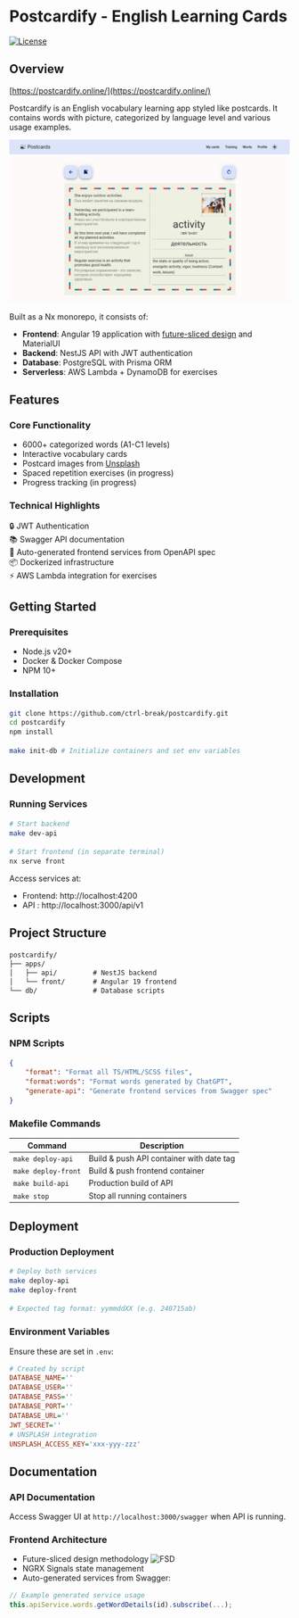 # Postcardify - English Learning Cards

[![License](https://img.shields.io/badge/license-AGPL3.0-blue.svg)](https://github.com/ctrl-break/postcardify/blob/main/LICENSE)

## Overview

[https://postcardify.online/](https://postcardify.online/)

Postcardify is an English vocabulary learning app styled like postcards. It contains words with picture, categorized by language level and various usage examples.

![alt text](./apps/front/src/assets/image.png)

Built as a Nx monorepo, it consists of:

-   **Frontend**: Angular 19 application with [future-sliced design](https://feature-sliced.design/) and MaterialUI
-   **Backend**: NestJS API with JWT authentication
-   **Database**: PostgreSQL with Prisma ORM
-   **Serverless**: AWS Lambda + DynamoDB for exercises

## Features

### Core Functionality

-   6000+ categorized words (A1-C1 levels)
-   Interactive vocabulary cards
-   Postcard images from [Unsplash](https://unsplash.com/)
-   Spaced repetition exercises (in progress)
-   Progress tracking (in progress)

### Technical Highlights

🔒 JWT Authentication  
📚 Swagger API documentation  
🚀 Auto-generated frontend services from OpenAPI spec  
📦 Dockerized infrastructure  
⚡ AWS Lambda integration for exercises

## Getting Started

### Prerequisites

-   Node.js v20+
-   Docker & Docker Compose
-   NPM 10+

### Installation

```bash
git clone https://github.com/ctrl-break/postcardify.git
cd postcardify
npm install

make init-db # Initialize containers and set env variables
```

## Development

### Running Services

```bash
# Start backend
make dev-api

# Start frontend (in separate terminal)
nx serve front
```

Access services at:

-   Frontend: http://localhost:4200
-   API : http://localhost:3000/api/v1

## Project Structure

```
postcardify/
├── apps/
│   ├── api/         # NestJS backend
│   └── front/       # Angular 19 frontend
└── db/              # Database scripts
```

## Scripts

### NPM Scripts

```json
{
    "format": "Format all TS/HTML/SCSS files",
    "format:words": "Format words generated by ChatGPT",
    "generate-api": "Generate frontend services from Swagger spec"
}
```

### Makefile Commands

| Command             | Description                              |
| ------------------- | ---------------------------------------- |
| `make deploy-api`   | Build & push API container with date tag |
| `make deploy-front` | Build & push frontend container          |
| `make build-api`    | Production build of API                  |
| `make stop`         | Stop all running containers              |

## Deployment

### Production Deployment

```bash
# Deploy both services
make deploy-api
make deploy-front

# Expected tag format: yymmddXX (e.g. 240715ab)
```

### Environment Variables

Ensure these are set in `.env`:

```ini
# Created by script
DATABASE_NAME=''
DATABASE_USER=''
DATABASE_PASS=''
DATABASE_PORT=''
DATABASE_URL=''
JWT_SECRET=''
# UNSPLASH integration
UNSPLASH_ACCESS_KEY='xxx-yyy-zzz'
```

## Documentation

### API Documentation

Access Swagger UI at `http://localhost:3000/swagger` when API is running.

### Frontend Architecture

-   Future-sliced design methodology
    ![FSD](https://feature-sliced.design/assets/ideal-img/visual_schema.b6c18f6.1030.jpg)
-   NGRX Signals state management
-   Auto-generated services from Swagger:

```typescript
// Example generated service usage
this.apiService.words.getWordDetails(id).subscribe(...);
```
